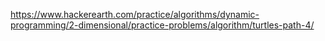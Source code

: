 https://www.hackerearth.com/practice/algorithms/dynamic-programming/2-dimensional/practice-problems/algorithm/turtles-path-4/
